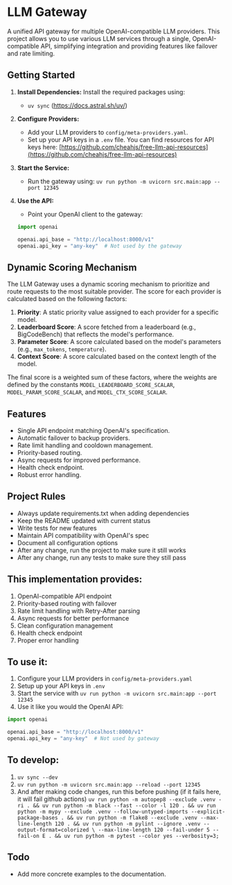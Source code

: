 # LLM Gateway

A unified API gateway for multiple OpenAI-compatible LLM providers. This project allows you to use various LLM services
through a single, OpenAI-compatible API, simplifying integration and providing features like failover and rate limiting.

## Getting Started

1. **Install Dependencies:** Install the required packages using:
    - `uv sync` (https://docs.astral.sh/uv/)

2. **Configure Providers:**
    - Add your LLM providers to `config/meta-providers.yaml`.
    - Set up your API keys in a `.env` file. You can find resources for API keys
      here: [https://github.com/cheahjs/free-llm-api-resources](https://github.com/cheahjs/free-llm-api-resources)

3. **Start the Service:**
    - Run the gateway using: `uv run python -m uvicorn src.main:app --port 12345`

4. **Use the API:**
    - Point your OpenAI client to the gateway:
    ```python
    import openai

    openai.api_base = "http://localhost:8000/v1"
    openai.api_key = "any-key"  # Not used by the gateway
    ```

## Dynamic Scoring Mechanism

The LLM Gateway uses a dynamic scoring mechanism to prioritize and route requests to the most suitable provider. The score for each provider is calculated based on the following factors:

1. **Priority**: A static priority value assigned to each provider for a specific model.
2. **Leaderboard Score**: A score fetched from a leaderboard (e.g., BigCodeBench) that reflects the model's performance.
3. **Parameter Score**: A score calculated based on the model's parameters (e.g., `max_tokens`, `temperature`).
4. **Context Score**: A score calculated based on the context length of the model.

The final score is a weighted sum of these factors, where the weights are defined by the constants `MODEL_LEADERBOARD_SCORE_SCALAR`, `MODEL_PARAM_SCORE_SCALAR`, and `MODEL_CTX_SCORE_SCALAR`.

## Features

- Single API endpoint matching OpenAI's specification.
- Automatic failover to backup providers.
- Rate limit handling and cooldown management.
- Priority-based routing.
- Async requests for improved performance.
- Health check endpoint.
- Robust error handling.

## **Project Rules**

- Always update requirements.txt when adding dependencies
- Keep the README updated with current status
- Write tests for new features
- Maintain API compatibility with OpenAI's spec
- Document all configuration options
- After any change, run the project to make sure it still works
- After any change, run any tests to make sure they still pass

## This implementation provides:

1. OpenAI-compatible API endpoint
2. Priority-based routing with failover
3. Rate limit handling with Retry-After parsing
4. Async requests for better performance
5. Clean configuration management
6. Health check endpoint
7. Proper error handling

## To use it:

1. Configure your LLM providers in `config/meta-providers.yaml`
2. Setup up your API keys in `.env`
3. Start the service with `uv run python -m uvicorn src.main:app --port 12345`
4. Use it like you would the OpenAI API:

```python
import openai

openai.api_base = "http://localhost:8000/v1"
openai.api_key = "any-key"  # Not used by gateway
```

## To develop:

1. `uv sync --dev`
2. `uv run python -m uvicorn src.main:app --reload --port 12345`
3. And after making code changes, run this before pushing (if it fails here, it will fail github actions) `uv run python -m autopep8 --exclude .venv -ri . && uv run python -m black --fast --color -l 120 . && uv run python -m mypy --exclude .venv --follow-untyped-imports --explicit-package-bases . && uv run python -m flake8 --exclude .venv --max-line-length 120 . && uv run python -m pylint --ignore .venv --output-format=colorized \
          --max-line-length 120 --fail-under 5 --fail-on E . && uv run python -m pytest --color yes --verbosity=3;`

## Todo

- Add more concrete examples to the documentation.
